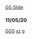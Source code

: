 [GG Slide](https://docs.google.com/presentation/d/1l31OJpFetTG9_bQLqQ35uaWOY8ulOwVP9F9PQ6elqe4/edit?usp=sharing)

### 11/05/20
[GGS](https://docs.google.com/presentation/d/1piyZydjuZrw_iI2-4p_QYLJV7rmLzenVAwdMr1uKkfM/edit?usp=sharing)
[vz](http://krasserm.github.io/2018/03/21/bayesian-optimization/)
[g](https://github.com/borisbanushev/stockpredictionai)

